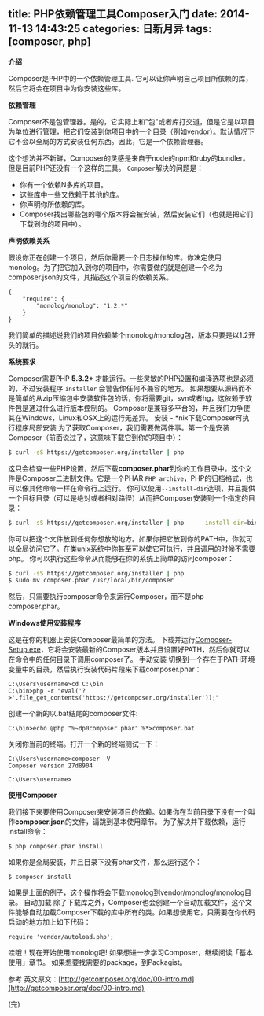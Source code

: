 title: PHP依赖管理工具Composer入门
date: 2014-11-13 14:43:25
categories: 日新月异
tags: [composer, php]
---
__介绍__

Composer是PHP中的一个依赖管理工具. 它可以让你声明自己项目所依赖的库，然后它将会在项目中为你安装这些库。

__依赖管理__

Composer不是包管理器。是的，它实际上和"包"或者库打交道，但是它是以项目为单位进行管理，把它们安装到你项目中的一个目录（例如vendor）。默认情况下它不会以全局的方式安装任何东西。因此，它是一个依赖管理器。

这个想法并不新鲜，Composer的灵感是来自于node的npm和ruby的bundler。但是目前PHP还没有一个这样的工具。
`Composer`解决的问题是：
 - 你有一个依赖N多库的项目。
 - 这些库中一些又依赖于其他的库。
 - 你声明你所依赖的库。
 - Composer找出哪些包的哪个版本将会被安装，然后安装它们（也就是把它们下载到你的项目中）。

__声明依赖关系__

假设你正在创建一个项目，然后你需要一个日志操作的库。你决定使用monolog。为了把它加入到你的项目中，你需要做的就是创建一个名为composer.json的文件，其描述这个项目的依赖关系。
```composer
{
    "require": {
        "monolog/monolog": "1.2.*"
    }
}
```
我们简单的描述说我们的项目依赖某个monolog/monolog包，版本只要是以1.2开头的就行。

__系统要求__

Composer需要PHP **5.3.2+** 才能运行。一些灵敏的PHP设置和编译选项也是必须的，不过安装程序 `installer` 会警告你任何不兼容的地方。
如果想要从源码而不是简单的从zip压缩包中安装软件包的话，你将需要git，svn或者hg，这依赖于软件包是通过什么进行版本控制的。
Composer是兼容多平台的，并且我们力争使其在Windows，Linux和OSX上的运行无差异。
安装 - *nix下载Composer可执行程序局部安装
为了获取Composer，我们需要做两件事。第一个是安装Composer（前面说过了，这意味下载它到你的项目中）：
```bash
$ curl -sS https://getcomposer.org/installer | php
```
这只会检查一些PHP设置，然后下载**composer.phar**到你的工作目录中。这个文件是Composer二进制文件。它是一个PHAR `PHP archive`，PHP的归档格式，也可以像其他命令一样在命令行上运行。
你可以使用`--install-dir`选项，并且提供一个目标目录（可以是绝对或者相对路径）从而把Composer安装到一个指定的目录：
```bash
$ curl -sS https://getcomposer.org/installer | php -- --install-dir=bin
```
你可以把这个文件放到任何你想放的地方。如果你把它放到你的PATH中，你就可以全局访问它了。在类unix系统中你甚至可以使它可执行，并且调用的时候不需要php。
你可以执行这些命令从而能够在你的系统上简单的访问composer：
```bash
$ curl -sS https://getcomposer.org/installer | php
$ sudo mv composer.phar /usr/local/bin/composer
```
然后，只需要执行composer命令来运行Composer，而不是php composer.phar。

__Windows使用安装程序__

这是在你的机器上安装Composer最简单的方法。
下载并运行[Composer-Setup.exe](https://getcomposer.org/Composer-Setup.exe)，它将会安装最新的Composer版本并且设置好PATH，然后你就可以在命令中的任何目录下调用composer了。
手动安装
切换到一个存在于PATH环境变量中的目录，然后执行安装代码片段来下载composer.phar：
```windows
C:\Users\username>cd C:\bin
C:\bin>php -r "eval('?>'.file_get_contents('https://getcomposer.org/installer'));"
```
创建一个新的以.bat结尾的composer文件:
```echo
C:\bin>echo @php "%~dp0composer.phar" %*>composer.bat
```
关闭你当前的终端。打开一个新的终端测试一下：
```composer
C:\Users\username>composer -V
Composer version 27d8904
 
C:\Users\username>
```

__使用Composer__

我们接下来要使用Composer来安装项目的依赖。如果你在当前目录下没有一个叫作**composer.json**的文件，请跳到基本使用章节。
为了解决并下载依赖，运行install命令：
```composer
$ php composer.phar install
```
如果你是全局安装，并且目录下没有phar文件，那么运行这个：
```install
$ composer install
```
如果是上面的例子，这个操作将会下载monolog到vendor/monolog/monolog目录。
自动加载
除了下载库之外，Composer也会创建一个自动加载文件，这个文件能够自动加载Composer下载的库中所有的类。如果想使用它，只需要在你代码启动的地方加上如下代码：
```lavaral
require 'vendor/autoload.php';
```
哇哦！现在开始使用monolog吧! 如果想进一步学习Composer，继续阅读「基本使用」章节。 如果想要找需要的package，到Packagist。

参考  英文原文：[http://getcomposer.org/doc/00-intro.md](http://getcomposer.org/doc/00-intro.md)

(完)